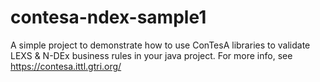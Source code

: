 contesa-ndex-sample1
====================

A simple project to demonstrate how to use ConTesA libraries to validate LEXS &amp; N-DEx business rules in your java project.  For more info, see https://contesa.ittl.gtri.org/
